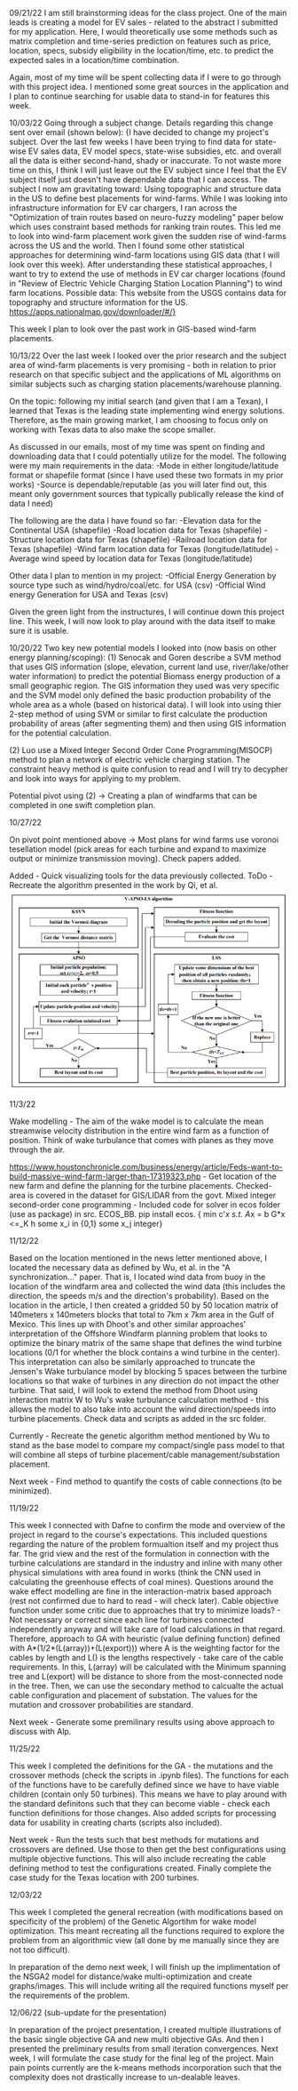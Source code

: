 09/21/22 
I am still brainstorming ideas for the class project. One of the main leads is creating a model for EV sales - related to the abstract I submitted for my application. Here, I would theoretically use some methods such as matrix completion and time-series prediction on features such as price, location, specs, subsidy eligibility in the location/time, etc. to predict the expected sales in a location/time combination. 

Again, most of my time will be spent collecting data if I were to go through with this project idea. I mentioned some great sources in the application and I plan to continue searching for usable data to stand-in for features this week.


10/03/22
Going through a subject change. Details regarding this change sent over email (shown below):
{I have decided to change my project's subject. Over the last few weeks I have been trying to find data for state-wise EV sales data, EV model specs, state-wise subsidies, etc. and overall all the data is either second-hand, shady or inaccurate. To not waste more time on this, I think I will just leave out the EV subject since I feel that the EV subject itself just doesn't have dependable data that I can access.
The subject I now am gravitating toward:
Using topographic and structure data in the US to define best placements for wind-farms.
While I was looking into infrastructure information for EV car chargers, I ran across the "Optimization of train routes based on neuro-fuzzy modeling" paper below which uses constraint based methods for ranking train routes. This led me to look into wind-farm placement work given the sudden rise of wind-farms across the US and the world. Then I found some other statistical approaches for determining wind-farm locations using GIS data (that I will look over this week). After understanding these statistical approaches, I want to try to extend the use of methods in EV car charger locations (found in "Review of Electric Vehicle Charging Station Location Planning") to wind farm locations.
Possible data:
This website from the USGS contains data for topography and structure information for the US. https://apps.nationalmap.gov/downloader/#/}

This week I plan to look over the past work in GIS-based wind-farm placements.


10/13/22
Over the last week I looked over the prior research and the subject area of wind-farm placements is very promising - both in relation to prior research on that specific subject and the applications of ML algorithms on similar subjects such as charging station placements/warehouse planning. 

On the topic: following my initial search (and given that I am a Texan), I learned that Texas is the leading state implementing wind energy solutions. Therefore, as the main growing market, I am choosing to focus only on working with Texas data to also make the scope smaller.

As discussed in our emails, most of my time was spent on finding and downloading data that I could potentially utilize for the model. The following were my main requirements in the data:
	-Mode in either longitude/latitude format or shapefile format (since I have used these two formats in my prior works)
	-Source is dependable/reputable (as you will later find out, this meant only government sources that typically publically release the kind of data I need)

The following are the data I have found so far:
	-Elevation data for the Continental USA (shapefile)
	-Road location data for Texas (shapefile)
	-Structure location data for Texas (shapefile)
	-Railroad location data for Texas (shapefile)
	-Wind farm location data for Texas (longitude/latitude)
	-Average wind speed by location data for Texas (longitude/latitude)

Other data I plan to mention in my project:
	-Official Energy Generation by source type such as wind/hydro/coal/etc. for USA (csv)
	-Official Wind energy Generation for USA and Texas (csv)

Given the green light from the instructures, I will continue down this project line. This week, I will now look to play around with the data itself to make sure it is usable.

10/20/22
Two key new potential models I looked into (now basis on other energy planning/scoping):
(1) Senocak and Goren describe a SVM method that uses GIS information (slope, elevation, current land use, river/lake/other water information) to 
predict the potential Biomass energy production of a small geographic region. The GIS information they used was very specific and the SVM model only
defined the basic production probability of the whole area as a whole (based on historical data). I will look into using thier 2-step method of using
SVM or similar to first calculate the production probability of areas (after segmenting them) and then using GIS information for the potential calculation.

(2) Luo use a Mixed Integer Second Order Cone Programming(MISOCP) method to plan a network of electric vehicle charging station. The constraint heavy method 
is quite confusion to read and I will try to decypher and look into ways for applying to my problem. 

Potential pivot using (2) -> Creating a plan of windfarms that can be completed in one swift completion plan.


10/27/22

On pivot point mentioned above -> Most plans for wind farms use voronoi tesellation model (pick areas for each turbine and expand to maximize output or minimize transmission moving). Check papers added.

Added - Quick visualizing tools for the data previously collected.
ToDo - Recreate the algorithm presented in the work by Qi, et al.
![pic](https://github.com/sjp2232/ML-Climate-Project-Template-Fall2022/blob/main/etc/other/apso.png?raw=true)


11/3/22

Wake modelling - The aim of the wake model is to calculate the mean streamwise velocity distribution in the entire wind farm as a function of position. Think of wake turbulance that comes with planes as they move through the air. 

https://www.houstonchronicle.com/business/energy/article/Feds-want-to-build-massive-wind-farm-larger-than-17319323.php - Get location of the new farm and define the planning for the turbine placements. Checked-  area is covered in the dataset for GIS/LIDAR from the govt.
Mixed integer second-order cone programming - Included code for solver in ecos folder (use as package) in src. ECOS_BB. pip install ecos. 
	{
	min  c'*x
	s.t. A*x = b
     G*x <=_K h
     some x_i in {0,1}
     some x_j integer}

11/12/22

Based on the location mentioned in the news letter mentioned above, I located the necessary data as defined by Wu, et al. in the "A synchronization..." paper. That is, I located wind data from buoy in the location of the windfarm area and collected the wind data (this includes the direction, the speeds m/s and the direction's probability). Based on the location in the article, I then created a gridded 50 by 50 location matrix of 140meters x 140meters blocks that total to 7km x 7km area in the Gulf of Mexico. This lines up with Dhoot's and other similar approaches' interpretation of the Offshore Windfarm planning problem that looks to optimize the binary matrix of the same shape that defines the wind turbine locations (0/1 for whether the block contains a wind turbine in the center). This interpretation can also be similarly approached to truncate the Jensen's Wake turbulance model by blocking 5 spaces between the turbine locations so that wake of turbines in any direction do not impact the other turbine. That said, I will look to extend the method from Dhoot using interaction matrix W to Wu's wake turbulance calculation method - this allows the model to also take into account the wind direction/speeds into turbine placements. 
Check data and scripts as added in the src folder.

Currently - Recreate the genetic algorithm method mentioned by Wu to stand as the base model to compare my compact/single pass model to that will combine all steps of turbine placement/cable management/substation placement. 

Next week - Find method to quantify the costs of cable connections (to be minimized). 


11/19/22

This week I connected with Dafne to confirm the mode and overview of the project in regard to the course's expectations. This included questions regarding the nature of the problem formualtion itself and my project thus far. The grid view and the rest of the formulation in connection with the turbine calculations are standard in the industry and inline with many other physical simulations with area found in works (think the CNN used in calculating the greenhouse effects of coal mines). Questions around the wake effect modelling are fine in the interaction-matrix based approach (rest not confirmed due to hard to read - will check later). Cable objective function under some critic due to approaches that try to minimize loads? - Not necessary or correct since each line for turbines connected independently anyway and will take care of load calculations in that regard. Therefore, approach to GA with heuristic (value defining function) defined with A*(1/2*(L(array))+(L(export))) where A is the weighting factor for the cables by length and L() is the lengths respectively - take care of the cable requirements. In this, L(array) will be calculated with the Minimum spanning tree and L(export) will be distance to shore from the most-connected node in the tree. Then, we can use the secondary method to calcualte the actual cable configuration and placement of substation. The values for the mutation and crossover probabilities are standard. 

Next week - Generate some premilinary results using above approach to discuss with Alp.


11/25/22

This week I completed the definitions for the GA - the mutations and the crossover methods (check the scripts in .ipynb files). The functions for each of the functions have to be carefully defined since we have to have viable children (contain only 50 turbines). This means we have to play around with the standard definitons such that they can become viable - check each function definitions for those changes. Also added scripts for processing data for usability in creating charts (scripts also included).

Next week - Run the tests such that best methods for mutations and crossovers are defined. Use those to then get the best configurations using multiple objective functions. This will also include recreating the cable defining method to test the configurations created. Finally complete the case study for the Texas location with 200 turbines.


12/03/22

This week I completed the general recreation (with modifications based on specificity of the problem) of the Genetic Algortihm for wake model optimization. This meant recreating all the functions required to explore the problem from an algorithmic view (all done by me manually since they are not too difficult). 

In preparation of the demo next week, I will finish up the implimentation of the NSGA2 model for distance/wake multi-optimization and create graphs/images. This will include writing all the required functions myself per the requirements of the problem.  


12/06/22 (sub-update for the presentation)

In preparation of the project presentation, I created multiple illustrations of the basic single objective GA and new multi objective GAs. And then I presented the preliminary results from small iteration convergences. Next week, I will formulate the case study for the final leg of the project. Main pain points currently are the k-means methods incorporation such that the complexity does not drastically increase to un-dealable leaves.